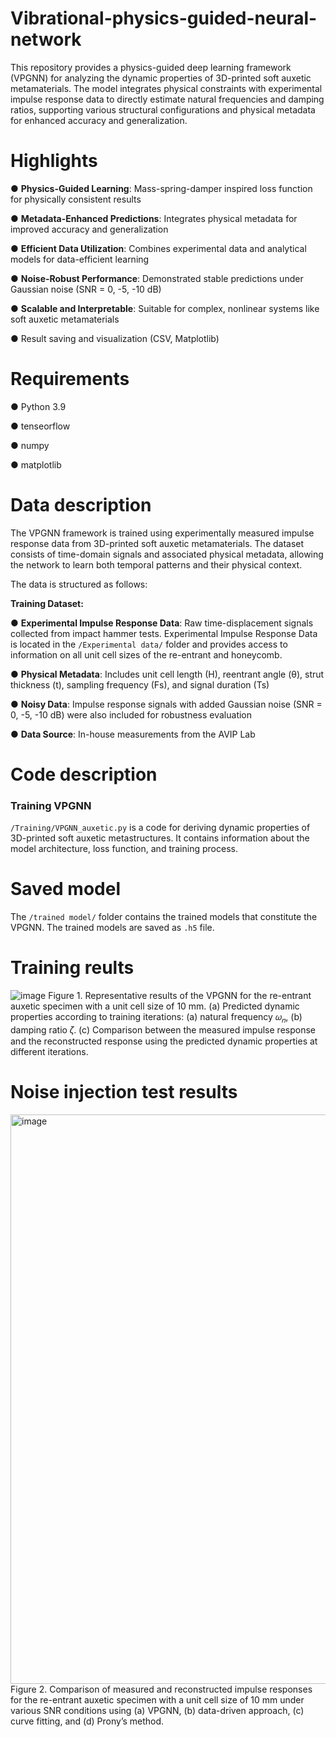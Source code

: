 # Vibrational-physics-guided-neural-network
This repository provides a physics-guided deep learning framework (VPGNN) for analyzing the dynamic properties of 3D-printed soft auxetic metamaterials. The model integrates physical constraints with experimental impulse response data to directly estimate natural frequencies and damping ratios, supporting various structural configurations and physical metadata for enhanced accuracy and generalization.

# Highlights
● **Physics-Guided Learning**: Mass-spring-damper inspired loss function for physically consistent results

● **Metadata-Enhanced Predictions**: Integrates physical metadata for improved accuracy and generalization

● **Efficient Data Utilization**: Combines experimental data and analytical models for data-efficient learning

● **Noise-Robust Performance**: Demonstrated stable predictions under Gaussian noise (SNR = 0, -5, -10 dB)

● **Scalable and Interpretable**: Suitable for complex, nonlinear systems like soft auxetic metamaterials

● Result saving and visualization (CSV, Matplotlib)

# Requirements
● Python 3.9

● tenseorflow

● numpy

● matplotlib

# Data description
The VPGNN framework is trained using experimentally measured impulse response data from 3D-printed soft auxetic metamaterials. The dataset consists of time-domain signals and associated physical metadata, allowing the network to learn both temporal patterns and their physical context.

The data is structured as follows:

**Training Dataset:**

 ●   **Experimental Impulse Response Data**: Raw time-displacement signals collected from impact hammer tests.
 Experimental Impulse Response Data is located in the `/Experimental data/` folder and provides access to information on all unit cell sizes of the re-entrant and honeycomb.

 ●   **Physical Metadata**: Includes unit cell length (H), reentrant angle (θ), strut thickness (t), sampling frequency (Fs), and signal duration (Ts)

 ●   **Noisy Data**:  Impulse response signals with added Gaussian noise (SNR = 0, -5, -10 dB) were also included for robustness evaluation

 ●   **Data Source**:  In-house measurements from the AVIP Lab

 # Code description
### Training VPGNN
 `/Training/VPGNN_auxetic.py` is a code for deriving dynamic properties of 3D-printed soft auxetic metastructures. It contains information about the model architecture, loss function, and training process.

 # Saved model
 The `/trained model/` folder contains the trained models that constitute the VPGNN. The trained models are saved as `.h5` file.

# Training reults
![image](https://github.com/user-attachments/assets/1fe6ad42-a930-4290-b986-c6ccddeda4af)
Figure 1. Representative results of the VPGNN for the re-entrant auxetic specimen with a unit cell size of 10 mm. (a) Predicted dynamic properties according to training iterations: (a) natural frequency 𝜔<sub>𝑛</sub>, (b) damping ratio 𝜁. (c) Comparison between the measured impulse response and the reconstructed response using the predicted dynamic properties at different iterations.

# Noise injection test results
<img width="1128" height="911" alt="image" src="https://github.com/user-attachments/assets/1b98a637-0f55-4a89-ba13-cc262e3d6872" />
Figure 2. Comparison of measured and reconstructed impulse responses for the re-entrant auxetic specimen with a unit cell size of 10 mm under various SNR conditions using (a) VPGNN, (b) data-driven approach, (c) curve fitting, and (d) Prony’s method. 




